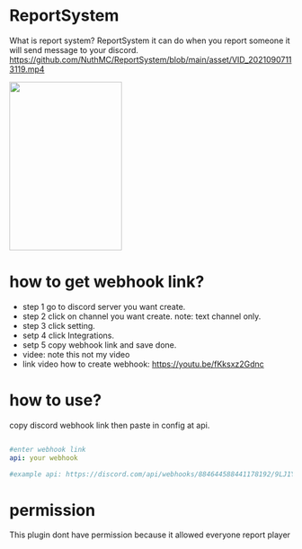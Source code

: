 # ReportSystem
  What is report system?
  ReportSystem it can do when you report someone it will send message to your discord.
  https://github.com/NuthMC/ReportSystem/blob/main/asset/VID_20210907113119.mp4

  <img src="https://github.com/NuthMC/ReportSystem/blob/main/asset/dc.png" width="200" height="300" >

# how to get webhook link?
 - step 1 go to discord server you want create.
 - step 2 click on channel you want create.  note: text channel only.
 - step 3 click setting.
 - setp 4 click Integrations.
 - setp 5 copy webhook link and save done.
 - videe: note this not my video
 - link video how to create webhook: https://youtu.be/fKksxz2Gdnc
# how to use?

copy discord webhook link then paste in config at api.
``` yaml

#enter webhook link
api: your webhook

#example api: https://discord.com/api/webhooks/884644588441178192/9LJ1Y6GfEMSOlxYY3uvDg1axFYMIN6zF06uprz5iT18sErjnN_6-qS6ChSa5rtERR5KP
```



# permission
  This plugin dont have permission because it allowed everyone report player
